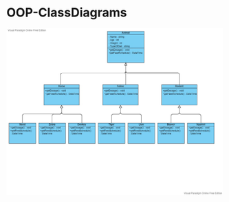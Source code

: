 # OOP-ClassDiagrams

<img src="https://github.com/KaanSenel/OOP-ClassDiagrams/blob/main/ZooManagement.jpg" width="auto">
